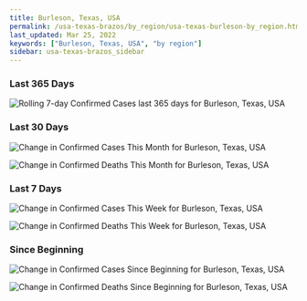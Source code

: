 ```yaml
---
title: Burleson, Texas, USA
permalink: /usa-texas-brazos/by_region/usa-texas-burleson-by_region.html
last_updated: Mar 25, 2022
keywords: ["Burleson, Texas, USA", "by region"]
sidebar: usa-texas-brazos_sidebar
---
```


<h3>Last 365 Days</h3>

![Rolling 7-day Confirmed Cases last 365 days for Burleson, Texas, USA](/covid_tracker/images/graphs/usa-texas-burleson-weekly_totals_graph.png)

<h3>Last 30 Days</h3>

![Change in Confirmed Cases This Month for Burleson, Texas, USA](/covid_tracker/images/graphs/usa-texas-burleson-delta_confirmed-30_days_graph.png)

![Change in Confirmed Deaths This Month for Burleson, Texas, USA](/covid_tracker/images/graphs/usa-texas-burleson-delta_deaths-30_days_graph.png)

<h3>Last 7 Days</h3>

![Change in Confirmed Cases This Week for Burleson, Texas, USA](/covid_tracker/images/graphs/usa-texas-burleson-delta_confirmed-7_days_graph.png)

![Change in Confirmed Deaths This Week for Burleson, Texas, USA](/covid_tracker/images/graphs/usa-texas-burleson-delta_deaths-7_days_graph.png)

<h3>Since Beginning</h3>

![Change in Confirmed Cases Since Beginning for Burleson, Texas, USA](/covid_tracker/images/graphs/usa-texas-burleson-delta_confirmed-since_beginning_graph.png)

![Change in Confirmed Deaths Since Beginning for Burleson, Texas, USA](/covid_tracker/images/graphs/usa-texas-burleson-delta_deaths-since_beginning_graph.png)
